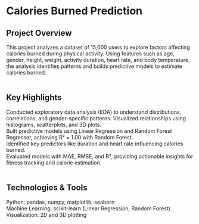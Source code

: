 # Calories Burned Prediction


## Project Overview
This project analyzes a dataset of 15,000 users to explore factors affecting calories burned during physical activity. Using features such as age, gender, height, weight, activity duration, heart rate, and body temperature, the analysis identifies patterns and builds predictive models to estimate calories burned. <br><br>
## Key Highlights
Conducted exploratory data analysis (EDA) to understand distributions, correlations, and gender-specific patterns.
Visualized relationships using histograms, scatterplots, and 3D plots. <br>
Built predictive models using Linear Regression and Random Forest Regressor, achieving R² = 1.00 with Random Forest.<br>
Identified key predictors like duration and heart rate influencing calories burned.<br>
Evaluated models with MAE, RMSE, and R², providing actionable insights for fitness tracking and calorie estimation.<br><br>
## Technologies & Tools
Python: pandas, numpy, matplotlib, seaborn<br>
Machine Learning: scikit-learn (Linear Regression, Random Forest)<br>
Visualization: 2D and 3D plotting
